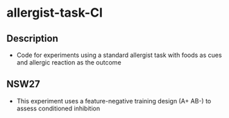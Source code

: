 # allergist-task-CI

## Description
* Code for experiments using a standard allergist task with foods as cues and allergic reaction as the outcome

## NSW27
* This experiment uses a feature-negative training design (A+ AB-) to assess conditioned inhibition
